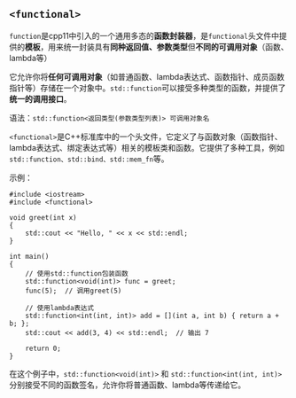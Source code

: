 ## `<functional>`
`function`是cpp11中引入的一个通用多态的**函数封装器**，是`functional`头文件中提供的**模板**，用来统一封装具有**同种返回值、参数类型**但**不同的可调用对象**（函数、lambda等）

它允许你将**任何可调用对象**（如普通函数、lambda表达式、函数指针、成员函数指针等）存储在一个对象中。`std::function`可以接受多种类型的函数，并提供了**统一的调用接口**。

语法：`std::function<返回类型(参数类型列表)> 可调用对象名`

`<functional>`是C++标准库中的一个头文件，它定义了与函数对象（函数指针、lambda表达式、绑定表达式等）相关的模板类和函数。它提供了多种工具，例如`std::function、std::bind、std::mem_fn`等。

示例：

    #include <iostream>
    #include <functional>

    void greet(int x)
    {
        std::cout << "Hello, " << x << std::endl;
    }

    int main()
    {
        // 使用std::function包装函数
        std::function<void(int)> func = greet;
        func(5);  // 调用greet(5)
        
        // 使用lambda表达式
        std::function<int(int, int)> add = [](int a, int b) { return a + b; };
        std::cout << add(3, 4) << std::endl;  // 输出 7

        return 0;
    }

在这个例子中，`std::function<void(int)>` 和 `std::function<int(int, int)>`分别接受不同的函数签名，允许你将普通函数、lambda等传递给它。